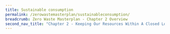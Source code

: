 ```yaml
---
title: Sustainable consumption
permalink: /zerowastemasterplan/sustainableconsumption/
breadcrumb: Zero Waste Masterplan - Chapter 2 Overview
second_nav_title: "Chapter 2 - Keeping Our Resources Within A Closed Loop"
---
```

